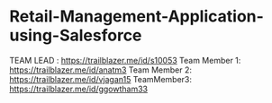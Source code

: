 # Retail-Management-Application-using-Salesforce
TEAM  LEAD : https://trailblazer.me/id/s10053 
Team Member 1: https://trailblazer.me/id/anatm3 Team Member 2:  https://trailblazer.me/id/vjagan15
TeamMember3:
https://trailblazer.me/id/ggowtham33
